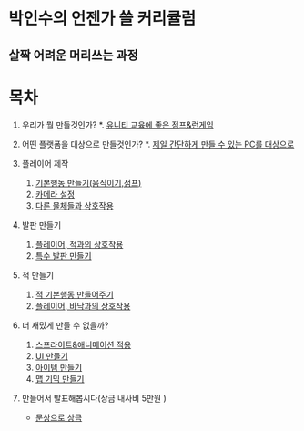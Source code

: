 박인수의 언젠가 쓸 커리큘럼
=======================
살짝 어려운 머리쓰는 과정
----------------
# 목차  

1. 우리가 뭘 만들것인가?
   *. [유니티 교육에 좋은 점프&런게임](lecture/lecture1.md)

1. 어떤 플랫폼을 대상으로 만들것인가?
   *. [제일 간단하게 만들 수 있는 PC를 대상으로](lecture/lecture2.md)
   
2. 플레이어 제작
   1. [기본행동 만들기(움직이기,점프)](lecture/lecture3-1.md)  
   2. [카메라 설정](lecture/lecture3-2.md)
   3. [다른 물체들과 상호작용](lecture/lecture3-3.md)

2. 발판 만들기
   1. [플레이어, 적과의 상호작용](lecture/lecture4-1.md)
   2. [특수 발판 만들기](lecture/lecture4-2.md)
   
3. 적 만들기
   1. [적 기본행동 만들어주기](lecture/lecture5-1.md)
   2. [플레이어, 바닥과의 상호작용](lecture/lecture5-2.md)
   
4. 더 재밌게 만들 수 없을까?
   1. [스프라이트&애니메이션 적용](lecture/lecture6-1.md)
   1. [UI 만들기](lecture/lecture6-2.md)
   1. [아이템 만들기](lecture/lecture6-3.md)
   2. [맵 기믹 만들기](lecture/lecture6-4.md)

5. 만들어서 발표해봅시다(상금 내사비 5만원 )  
   * [문상으로 상금](lecture/lecture7.md)
